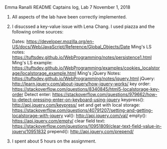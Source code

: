 Emma Ranalli README
Captains log, Lab 7
November 1, 2018


1) All aspects of the lab have been correctly implemented.
2) I disucssed a key-value issue with Lena Chang. I used piazza and the following online sources:

	Dates: https://developer.mozilla.org/en-US/docs/Web/JavaScript/Reference/Global_Objects/Date
	Ming's LS notes: https://tuftsdev.github.io/WebProgramming/notes/persistence1.html
	Ming's LS example: https://tuftsdev.github.io/WebProgramming/examples/cookies_localstorage/localstorage_example.html
	Ming's jQuery Notes: https://tuftsdev.github.io/WebProgramming/notes/jquery.html
	jQuery: http://learn.jquery.com/about-jquery/how-jquery-works/
	key order: https://stackoverflow.com/questions/8340845/html5-localstorage-key-order
	Detect enter: https://stackoverflow.com/questions/979662/how-to-detect-pressing-enter-on-keyboard-using-jquery
	keypress(): http://api.jquery.com/keypress/
	set and get with local storage: https://stackoverflow.com/questions/40791207/setting-and-getting-localstorage-with-jquery
	val(): http://api.jquery.com/val/
	empty(): https://api.jquery.com/empty/
	clear field text: https://stackoverflow.com/questions/10951809/clear-text-field-value-in-jquery/10951832
	prepend(): http://api.jquery.com/prepend/


3) I spent about 5 hours on the assignment.
